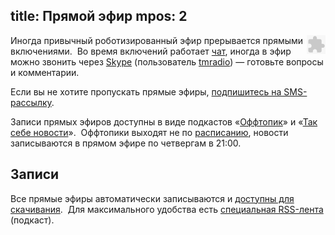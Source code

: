 title: Прямой эфир
mpos: 2
---
<div style="float:right" class="right" id="player">
<object classid="clsid:D27CDB6E-AE6D-11cf-96B8-444553540000" codebase="http://download.macromedia.com/pub/shockwave/cabs/flash/swflash.cab#version=10,0,0,0" width="30" height="30"><param name="movie" value="http://www.strangecube.com/audioplay/online/audioplay.swf?file=http://stream.tmradio.net:8180/live.mp3&amp;auto=no&amp;sendstop=yes&amp;repeat=0&amp;buttondir=http://www.strangecube.com/audioplay/online/alpha_buttons/negative&amp;bgcolor=0xffffff&amp;mode=playstop"><PARAM name="quality" value="high"><param name="wmode" value="transparent"><embed src="http://www.strangecube.com/audioplay/online/audioplay.swf?file=http://stream.tmradio.net:8180/live.mp3&amp;auto=no&amp;sendstop=yes&amp;repeat=0&amp;buttondir=http://www.strangecube.com/audioplay/online/alpha_buttons/negative&amp;bgcolor=0xffffff&amp;mode=playstop" quality=high wmode=transparent width="30" height="30" align="" type="application/x-shockwave-flash" pluginspage="http://www.macromedia.com/go/getflashplayer"></embed></object>
</div>

Иногда привычный роботизированный эфир прерывается прямыми включениями.  Во
время включений работает [чат][chat], иногда в эфир можно звонить через
[Skype][] (пользователь [tmradio][tms]) — готовьте вопросы и комментарии.

Если вы не хотите пропускать прямые эфиры, [подпишитесь на SMS-рассылку][sms].

Записи прямых эфиров доступны в виде подкастов «[Оффтопик][offtopic]» и «[Так
себе новости][ssn]».  Оффтопики выходят не по [расписанию][rasp], новости
записываются в прямом эфире по четвергам в 21:00.


## Записи

Все прямые эфиры автоматически записываются и [доступны для скачивания][dump]. 
Для максимального удобства есть [специальная RSS-лента][dump-rss] (подкаст).

[dump]: http://stream.tmradio.net/dump/
[dump-rss]: http://stream.tmradio.net/dump/live.xml


[Skype]: http://www.skype.com/
[chat]: /chat.html
[offtopic]: http://offtopic.rpod.ru/
[rasp]: /schedule.html
[sms]: /sms.html
[ssn]: /news.html
[tms]: skype:tmradio?userinfo
